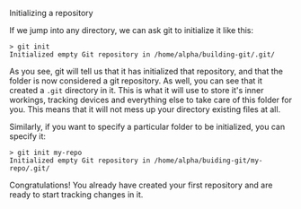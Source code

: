  Initializing a repository

If we jump into any directory, we can ask git to initialize it like this:

```console
> git init
Initialized empty Git repository in /home/alpha/building-git/.git/
```

As you see, git will tell us that it has initialized that repository, and that the folder is now considered a git repository. As well, you can see that it created a `.git` directory in it. This is what it will use to store it's inner workings, tracking devices and everything else to take care of this folder for you. This means that it will not mess up your directory existing files at all.

Similarly, if you want to specify a particular folder to be initialized, you can specify it:

```console
> git init my-repo
Initialized empty Git repository in /home/alpha/buiding-git/my-repo/.git/
```

Congratulations! You already have created your first repository and are ready to start tracking changes in it.

